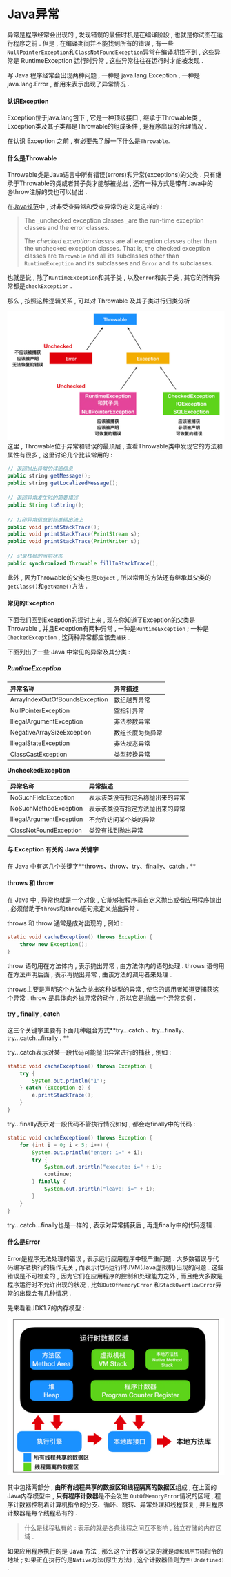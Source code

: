 # Java异常

异常是程序经常会出现的 , 发现错误的最佳时机是在编译阶段 , 也就是你试图在运行程序之前 . 但是 , 在编译期间并不能找到所有的错误 , 有一些 `NullPointerException`和`ClassNotFoundException`异常在编译期找不到 , 这些异常是 RuntimeException 运行时异常 , 这些异常往往在运行时才能被发现 .

写 Java 程序经常会出现两种问题 , 一种是 java.lang.Exception , 一种是 java.lang.Error , 都用来表示出现了异常情况 .

#### 认识Exception

Exception位于java.lang包下 , 它是一种顶级接口 , 继承于Throwable类 , Exception类及其子类都是Throwable的组成条件 , 是程序出现的合理情况 .

在认识 Exception 之前 , 有必要先了解一下什么是`Throwable`.

#### 什么是Throwable

Throwable类是Java语言中所有错误\(errors\)和异常\(exceptions\)的父类 . 只有继承于Throwable的类或者其子类才能够被抛出 , 还有一种方式是带有Java中的@throw注解的类也可以抛出 .

在[Java规范](https://docs.oracle.com/javase/specs/jls/se9/html/jls-11.html#jls-11.1.1)中 , 对非受查异常和受查异常的定义是这样的 :

> The \_unchecked exception classes \_are the run-time exception classes and the error classes.
>
> The _checked exception classes_ are all exception classes other than the unchecked exception classes. That is, the checked exception classes are `Throwable` and all its subclasses other than `RuntimeException` and its subclasses and `Error` and its subclasses.

也就是说 , 除了`RuntimeException`和其子类 , 以及`error`和其子类 , 其它的所有异常都是`checkException` .

那么 , 按照这种逻辑关系 , 可以对 Throwable 及其子类进行归类分析

![](/assets/throwableclass.png)这里 , Throwable位于异常和错误的最顶层 , 查看Throwable类中发现它的方法和属性有很多 , 这里讨论几个比较常用的 :

```java
// 返回抛出异常的详细信息
public string getMessage();
public string getLocalizedMessage();

// 返回异常发生时的简要描述
public String toString();

// 打印异常信息到标准输出流上
public void printStackTrace();
public void printStackTrace(PrintStream s);
public void printStackTrace(PrintWriter s);

// 记录栈帧的当前状态
public synchronized Throwable fillInStackTrace();
```

此外 , 因为Throwable的父类也是`Object` , 所以常用的方法还有继承其父类的`getClass()`和`getName()`方法 .

#### 常见的Exception

下面我们回到Exception的探讨上来 , 现在你知道了Exception的父类是Throwable , 并且Exception有两种异常 , 一种是`RuntimeException` ; 一种是`CheckedException` , 这两种异常都应该去`捕获` .

下面列出了一些 Java 中常见的异常及其分类 :

##### RuntimeException

| 异常名称 | 异常描述 |
| :--- | :--- |
| ArrayIndexOutOfBoundsException | 数组越界异常 |
| NullPointerException | 空指针异常 |
| IllegalArgumentException | 非法参数异常 |
| NegativeArraySizeException | 数组长度为负异常 |
| IllegalStateException | 非法状态异常 |
| ClassCastException | 类型转换异常 |

**UncheckedException**

| 异常名称 | 异常描述 |
| :--- | :--- |
| NoSuchFieldException | 表示该类没有指定名称抛出来的异常 |
| NoSuchMethodException | 表示该类没有指定方法抛出来的异常 |
| IllegalArgumentException | 不允许访问某个类的异常 |
| ClassNotFoundException | 类没有找到抛出异常 |

#### 与 Exception 有关的 Java 关键字

在 Java 中有这几个关键字**throws、throw、try、finally、catch . **

#### throws 和 throw

在 Java 中 , 异常也就是一个对象 , 它能够被程序员自定义抛出或者应用程序抛出 , 必须借助于`throws`和`throw`语句来定义抛出异常 .

throws 和 throw 通常是成对出现的 , 例如 :

```java
static void cacheException() throws Exception {
    throw new Exception();
}
```

throw 语句用在方法体内 , 表示抛出异常 , 由方法体内的语句处理 . throws 语句用在方法声明后面 , 表示再抛出异常 , 由该方法的调用者来处理 .

throws主要是声明这个方法会抛出这种类型的异常 , 使它的调用者知道要捕获这个异常 . throw 是具体向外抛异常的动作 , 所以它是抛出一个异常实例 .

#### try , finally , catch

这三个关键字主要有下面几种组合方式**try...catch 、try...finally、try...catch...finally . **

try...catch表示对某一段代码可能抛出异常进行的捕获 , 例如 :

```java
static void cacheException() throws Exception {
    try {
        System.out.println("1");
    } catch (Exception e) {
        e.printStackTrace();
    }
}
```

try...finally表示对一段代码不管执行情况如何 , 都会走finally中的代码 :

```java
static void cacheException() throws Exception {
    for (int i = 0; i < 5; i++) {
        System.out.println("enter: i=" + i);
        try {
            System.out.println("execute: i=" + i);
            coutinue;
        } finally {
            System.out.println("leave: i=" + i);
        }
    }
}
```

try...catch...finally也是一样的 , 表示对异常捕获后 , 再走finally中的代码逻辑 .

#### 什么是Error

Error是程序无法处理的错误 , 表示运行应用程序中较严重问题 . 大多数错误与代码编写者执行的操作无关 , 而表示代码运行时JVM\(Java虚拟机\)出现的问题 . 这些错误是不可检查的 , 因为它们在应用程序的控制和处理能力之外 , 而且绝大多数是程序运行时不允许出现的状况 , 比如`OutOfMemoryError` 和`StackOverflowError`异常的出现会有几种情况 .

先来看看JDK1.7的内存模型 :

![](/assets/neicunmoxing17.png)

其中包括两部分 , **由所有线程共享的数据区和线程隔离的数据区**组成 , 在上面的Java内存模型中 , **只有程序计数器**是不会发生 `OutOfMemoryError`情况的区域 , 程序计数器控制着计算机指令的分支、循环、跳转、异常处理和线程恢复 , 并且程序计数器是每个线程私有的 . 

> 什么是线程私有的 : 表示的就是各条线程之间互不影响 , 独立存储的内存区域 .

如果应用程序执行的是 Java 方法 , 那么这个计数器记录的就是`虚拟机字节码`指令的地址 ; 如果正在执行的是`Native`方法\(原生方法\) , 这个计数器值则为`空(Undefined)` . 

